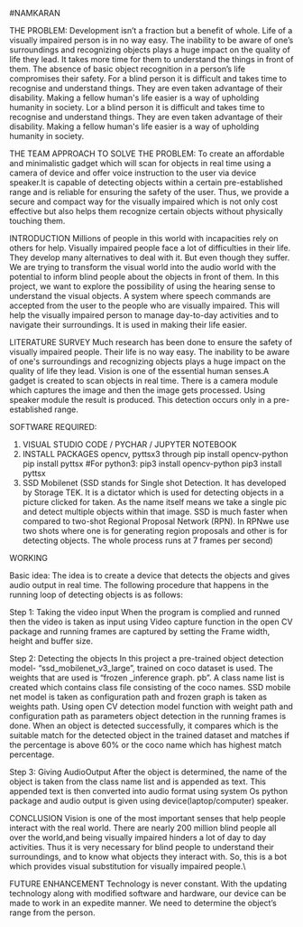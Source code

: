 #NAMKARAN

THE PROBLEM:
Development isn’t a fraction but a benefit of whole. Life of a visually impaired person is in no way easy. The inability to be aware of one’s surroundings and recognizing objects plays a huge impact on the quality of life they lead. It takes more time for them to understand the things in front of them. The absence of basic object recognition in a person’s life compromises their safety. For a blind person it is difficult and takes time to recognise and understand things. They are even 
taken advantage of their disability. Making a fellow human's life easier is a way of upholding humanity in society. Lor a blind person it is difficult and takes time to recognise and understand things. They are even taken advantage of their disability. Making a fellow human's life easier is a way of upholding humanity in society.

THE TEAM APPROACH TO SOLVE THE PROBLEM:
To create an affordable and minimalistic gadget which will scan for objects in real time using a camera of device and offer voice instruction to the user via device speaker.It is capable of detecting objects within a certain pre-established range and is reliable for ensuring the safety of the user. Thus, we provide a secure and compact way for the visually impaired which is not only cost effective but also helps them recognize certain objects without physically touching them.

INTRODUCTION
Millions of people in this world with incapacities rely on others for help. Visually impaired people face a lot of difficulties in their life. They develop many alternatives to deal with it. But even though they suffer. We are trying to transform the visual world into the audio world with the potential to inform blind people about the objects in front of them. In this project, we want to explore the possibility of using the hearing sense to understand the visual objects. A system where speech commands are accepted from the user to the people who are visually impaired. This will help the visually impaired person to manage day-to-day activities and to navigate their surroundings. It is used in making their life easier.

LITERATURE SURVEY
Much research has been done to ensure the safety of visually impaired people. Their life is no way easy. The inability to be aware of one's surroundings and recognizing objects plays a huge impact on the quality of life they lead. Vision is one of the essential human senses.A gadget is created to scan objects in real time. There is a camera module which captures the image and then the image gets processed. Using speaker module the result is produced. This detection occurs only in a pre-established range.

SOFTWARE REQUIRED:
1. VISUAL STUDIO CODE / PYCHAR / JUPYTER NOTEBOOK
2. INSTALL PACKAGES opencv, pyttsx3 through 
              pip install opencv-python
              pip install pyttsx
              #For python3:
              pip3 install opencv-python
              pip3 install pyttsx                     
3. SSD Mobilenet (SSD stands for Single shot Detection. It has developed by Storage TEK. It is a dictator which is used for detecting objects in a picture clicked for taken. As the name itself means we take a single pic and detect multiple objects within that image. SSD is much faster when compared to two-shot Regional Proposal Network (RPN). In RPNwe use two shots where one is for generating region proposals and other is for detecting objects. The whole process runs at 7 frames per second)

WORKING

Basic idea:
The idea is to create a device that detects the objects and gives audio output in real time. The following procedure that happens in the running loop of detecting objects is as follows:

Step 1: Taking the video input
When the program is complied and runned then the video is taken as input using Video capture function in the open CV package and running frames are captured by setting the Frame width, height and buffer size.

Step 2: Detecting the objects
In this project a pre-trained object detection model- “ssd_mobilenet_v3_large”, trained on coco dataset is used. The weights that are used is “frozen _inference graph. pb”. A class name list is created which contains class file consisting of the coco names. SSD mobile net model is taken as configuration path and frozen graph is taken as weights path. Using open CV detection model function with weight path and configuration path as parameters object detection in the running frames is done. When an object is detected successfully, it compares which is the suitable match for the detected object in the trained dataset and matches if the percentage is above 60% or the coco name which has highest match percentage.

Step 3: Giving AudioOutput
After the object is determined, the name of the object is taken from the class name list and is appended as text. This appended text is then converted into audio format using system Os python package and audio output is given using device(laptop/computer) speaker.


CONCLUSION
Vision is one of the most important senses that help people interact with the real world. There are nearly 200 million blind people all over the world,and being visually impaired hinders a lot of day to day activities. Thus it is very necessary for blind people to understand their surroundings, and to know what objects they interact with. So, this is a bot which provides visual substitution for visually impaired people.\


FUTURE ENHANCEMENT
Technology is never constant. With the updating technology along with modified software and hardware, our device can be made to work in an expedite manner. We need to determine the object’s range from the person.

